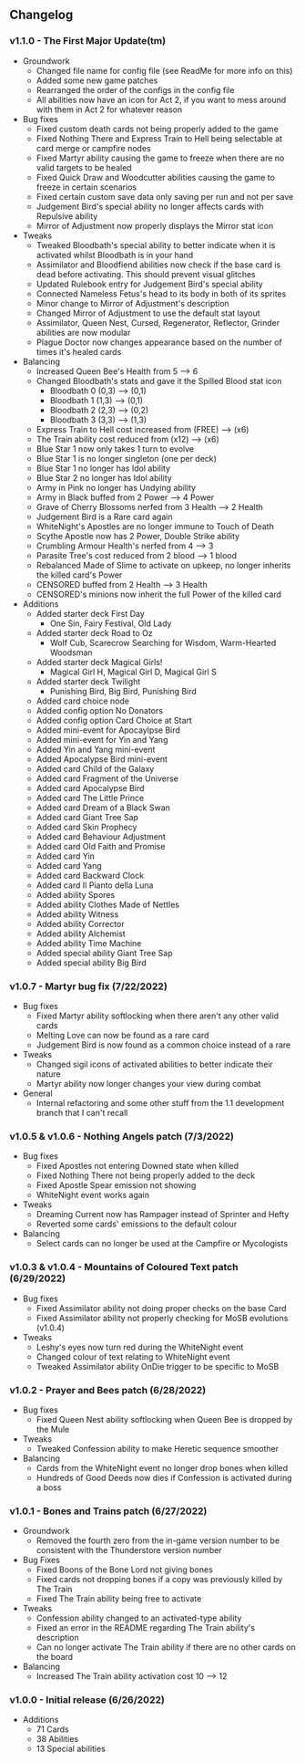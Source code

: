 ## Changelog
### v1.1.0 - The First Major Update(tm)
* Groundwork
  * Changed file name for config file (see ReadMe for more info on this)
  * Added some new game patches
  * Rearranged the order of the configs in the config file
  * All abilities now have an icon for Act 2, if you want to mess around with them in Act 2 for whatever reason
* Bug fixes
  * Fixed custom death cards not being properly added to the game
  * Fixed Nothing There and Express Train to Hell being selectable at card merge or campfire nodes
  * Fixed Martyr ability causing the game to freeze when there are no valid targets to be healed
  * Fixed Quick Draw and Woodcutter abilities causing the game to freeze in certain scenarios
  * Fixed certain custom save data only saving per run and not per save
  * Judgement Bird's special ability no longer affects cards with Repulsive ability
  * Mirror of Adjustment now properly displays the Mirror stat icon
* Tweaks
  * Tweaked Bloodbath's special ability to better indicate when it is activated whilst Bloodbath is in your hand
  * Assimilator and Bloodfiend abilities now check if the base card is dead before activating. This should prevent visual glitches
  * Updated Rulebook entry for Judgement Bird's special ability
  * Connected Nameless Fetus's head to its body in both of its sprites
  * Minor change to Mirror of Adjustment's description
  * Changed Mirror of Adjustment to use the default stat layout
  * Assimilator, Queen Nest, Cursed, Regenerator, Reflector, Grinder abilities are now modular
  * Plague Doctor now changes appearance based on the number of times it's healed cards
* Balancing
  * Increased Queen Bee's Health from 5 --> 6
  * Changed Bloodbath's stats and gave it the Spilled Blood stat icon
    * Bloodbath 0 (0,3) --> (0,1)
    * Bloodbath 1 (1,3) --> (0,1)
    * Bloodbath 2 (2,3) --> (0,2)
    * Bloodbath 3 (3,3) --> (1,3)
  * Express Train to Hell cost increased from (FREE) --> (x6)
  * The Train ability cost reduced from (x12) --> (x6)
  * Blue Star 1 now only takes 1 turn to evolve
  * Blue Star 1 is no longer singleton (one per deck)
  * Blue Star 1 no longer has Idol ability
  * Blue Star 2 no longer has Idol ability
  * Army in Pink no longer has Undying ability
  * Army in Black buffed from 2 Power --> 4 Power
  * Grave of Cherry Blossoms nerfed from 3 Health --> 2 Health
  * Judgement Bird is a Rare card again
  * WhiteNight's Apostles are no longer immune to Touch of Death
  * Scythe Apostle now has 2 Power, Double Strike ability
  * Crumbling Armour Health's nerfed from 4 --> 3
  * Parasite Tree's cost reduced from 2 blood --> 1 blood
  * Rebalanced Made of Slime to activate on upkeep, no longer inherits the killed card's Power
  * CENSORED buffed from 2 Health --> 3 Health
  * CENSORED's minions now inherit the full Power of the killed card
* Additions
  * Added starter deck First Day
    * One Sin, Fairy Festival, Old Lady
  * Added starter deck Road to Oz
    * Wolf Cub, Scarecrow Searching for Wisdom, Warm-Hearted Woodsman
  * Added starter deck Magical Girls!
    * Magical Girl H, Magical Girl D, Magical Girl S
  * Added starter deck Twilight
    * Punishing Bird, Big Bird, Punishing Bird
  * Added card choice node
  * Added config option No Donators
  * Added config option Card Choice at Start
  * Added mini-event for Apocaylpse Bird
  * Added mini-event for Yin and Yang
  * Added Yin and Yang mini-event
  * Added Apocalypse Bird mini-event
  * Added card Child of the Galaxy
  * Added card Fragment of the Universe
  * Added card Apocalypse Bird
  * Added card The Little Prince
  * Added card Dream of a Black Swan
  * Added card Giant Tree Sap
  * Added card Skin Prophecy
  * Added card Behaviour Adjustment
  * Added card Old Faith and Promise
  * Added card Yin
  * Added card Yang
  * Added card Backward Clock
  * Added card Il Pianto della Luna
  * Added ability Spores
  * Added ability Clothes Made of Nettles
  * Added ability Witness
  * Added ability Corrector
  * Added ability Alchemist
  * Added ability Time Machine
  * Added special ability Giant Tree Sap
  * Added special ability Big Bird

### v1.0.7 - Martyr bug fix (7/22/2022)
* Bug fixes
  * Fixed Martyr ability softlocking when there aren't any other valid cards
  * Melting Love can now be found as a rare card
  * Judgement Bird is now found as a common choice instead of a rare
* Tweaks
  * Changed sigil icons of activated abilities to better indicate their nature
  * Martyr ability now longer changes your view during combat
* General
  * Internal refactoring and some other stuff from the 1.1 development branch that I can't recall

### v1.0.5 & v1.0.6 - Nothing Angels patch (7/3/2022)
* Bug fixes
  * Fixed Apostles not entering Downed state when killed
  * Fixed Nothing There not being properly added to the deck
  * Fixed Apostle Spear emission not showing
  * WhiteNight event works again
* Tweaks
  * Dreaming Current now has Rampager instead of Sprinter and Hefty
  * Reverted some cards' emissions to the default colour
* Balancing
  * Select cards can no longer be used at the Campfire or Mycologists

### v1.0.3 & v1.0.4 - Mountains of Coloured Text patch (6/29/2022)
* Bug fixes
  * Fixed Assimilator ability not doing proper checks on the base Card
  * Fixed Assimilator ability not properly checking for MoSB evolutions (v1.0.4)
* Tweaks
  * Leshy's eyes now turn red during the WhiteNight event
  * Changed colour of text relating to WhiteNight event
  * Tweaked Assimilator ability OnDie trigger to be specific to MoSB

### v1.0.2 - Prayer and Bees patch (6/28/2022)
* Bug fixes
  * Fixed Queen Nest ability softlocking when Queen Bee is dropped by the Mule
* Tweaks
  * Tweaked Confession ability to make Heretic sequence smoother
* Balancing
  * Cards from the WhiteNight event no longer drop bones when killed
  * Hundreds of Good Deeds now dies if Confession is activated during a boss

### v1.0.1 - Bones and Trains patch (6/27/2022)
* Groundwork
  * Removed the fourth zero from the in-game version number to be consistent with the Thunderstore version number
* Bug Fixes
  * Fixed Boons of the Bone Lord not giving bones
  * Fixed cards not dropping bones if a copy was previously killed by The Train
  * Fixed The Train ability being free to activate
* Tweaks
  * Confession ability changed to an activated-type ability
  * Fixed an error in the README regarding The Train ability's description
  * Can no longer activate The Train ability if there are no other cards on the board
* Balancing
  * Increased The Train ability activation cost 10 --> 12

### v1.0.0 - Initial release (6/26/2022)
* Additions
  * 71 Cards
  * 38 Abilities
  * 13 Special abilities
